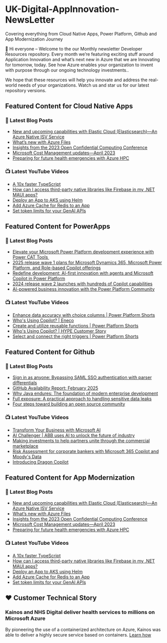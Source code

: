 # UK-Digital-AppInnovation-NewsLetter

Covering everything from Cloud Native Apps, Power Platform, Github and App Modernization Journey

👋 Hi everyone – Welcome to the our Monthly newsletter Developer Resources repository. Every month we’re featuring exciting stuff around Application Innovation and what’s next new in Azure that we are Innovating for tomorrow, today. See how Azure enables your organization to invent with purpose through our ongoing technology investments..


We hope that these resources will help you innovate and address the real-world needs of your organizations. Watch us and star us for our latest repository versions.

## Featured Content for Cloud Native Apps


### 📝 Latest Blog Posts

    
<!-- BLOGCNA:START -->
- [New and upcoming capabilities with Elastic Cloud (Elasticsearch)—An Azure Native ISV Service](https://azure.microsoft.com/blog/new-and-upcoming-capabilities-with-elastic-cloud-elasticsearch-an-azure-native-isv-service/)
- [What’s new with Azure Files](https://azure.microsoft.com/blog/what-s-new-with-azure-files/)
- [Insights from the 2023 Open Confidential Computing Conference](https://azure.microsoft.com/blog/insights-from-the-2023-open-confidential-computing-conference/)
- [Microsoft Cost Management updates—April 2023](https://azure.microsoft.com/blog/microsoft-cost-management-updates-april-2023/)
- [Preparing for future health emergencies with Azure HPC ](https://azure.microsoft.com/blog/preparing-for-future-health-emergencies-with-azure-hpc/)
<!-- BLOGCNA:END -->

### 📺 Latest YouTube Videos

 
<!-- YOUTUBECNA:START -->
- [A 10x faster TypeScript](https://www.youtube.com/watch?v=e2FgESRT_8I)
- [How can I access third-party native libraries like Firebase in my .NET MAUI apps?](https://www.youtube.com/watch?v=Fn5DldcOr28)
- [Deploy an App to AKS using Helm](https://www.youtube.com/watch?v=WJz4v0fwqZU)
- [Add Azure Cache for Redis to an App](https://www.youtube.com/watch?v=RbACdpzW1fs)
- [Set token limits for your GenAI APIs](https://www.youtube.com/watch?v=B7w9WW1gaYM)
<!-- YOUTUBECNA:END -->

##  Featured Content for PowerApps
### 📝 Latest Blog Posts
<!-- BLOGPOWER:START -->
- [Elevate your Microsoft Power Platform development experience with Power CAT Tools ](https://www.microsoft.com/en-us/power-platform/blog/2025/03/04/elevate-your-microsoft-power-platform-development-experience-with-power-cat-tools/)
- [2025 release wave 1 plans for Microsoft Dynamics 365, Microsoft Power Platform, and Role-based Copilot offerings](https://www.microsoft.com/en-us/dynamics-365/blog/business-leader/2025/01/23/2025-release-wave-1-plans-for-microsoft-dynamics-365-microsoft-power-platform-and-role-based-copilot-offerings/)
- [Redefine development: AI-first innovation with agents and Microsoft Copilot in Power Platform](https://www.microsoft.com/en-us/power-platform/blog/2024/11/19/redefine-development-ai-first-innovation-with-agents-and-microsoft-copilot-in-power-platform/)
- [2024 release wave 2 launches with hundreds of Copilot capabilities](https://www.microsoft.com/en-us/dynamics-365/blog/business-leader/2024/10/29/2024-release-wave-2-launches-with-hundreds-of-copilot-capabilities/)
- [AI-powered business innovation with the Power Platform Community](https://www.microsoft.com/en-us/power-platform/blog/2024/09/18/ai-powered-business-innovation-with-the-power-platform-community/)
<!-- BLOGPOWER:END -->
 ### 📺 Latest YouTube Videos
    
<!-- YOUTUBEPOWER:START -->
- [Enhance data accuracy with choice columns | Power Platform Shorts](https://www.youtube.com/watch?v=vuzyrwEmBew)
- [Who&#39;s Using Copilot? | Eneco](https://www.youtube.com/watch?v=ablNwQDNbiE)
- [Create and utilize reusable functions | Power Platform Shorts](https://www.youtube.com/watch?v=GJzbDR2mK1Q)
- [Who&#39;s Using Copilot? | HYPE Customer Story](https://www.youtube.com/watch?v=nD9YZjARVWk)
- [Select and connect the right triggers | Power Platform Shorts](https://www.youtube.com/watch?v=vDeVJN8AJm4)
<!-- YOUTUBEPOWER:END -->

##  Featured Content for Github
### 📝 Latest Blog Posts
<!-- BLOGGITHUB:START -->
- [Sign in as anyone: Bypassing SAML SSO authentication with parser differentials](https://github.blog/security/sign-in-as-anyone-bypassing-saml-sso-authentication-with-parser-differentials/)
- [GitHub Availability Report: February 2025](https://github.blog/news-insights/company-news/github-availability-report-february-2025/)
- [Why Java endures: The foundation of modern enterprise development](https://github.blog/developer-skills/why-java-endures-the-foundation-of-modern-enterprise-development/)
- [Full exposure: A practical approach to handling sensitive data leaks](https://github.blog/security/full-exposure-a-practical-approach-to-handling-sensitive-data-leaks/)
- [Four steps toward building an open source community](https://github.blog/open-source/maintainers/four-steps-toward-building-an-open-source-community/)
<!-- BLOGGITHUB:END -->
### 📺 Latest YouTube Videos
<!-- YOUTUBEGITHUB:START -->
- [Transform Your Business with Microsoft AI](https://www.youtube.com/watch?v=Ae5BeG3wkZg)
- [AI Challenger | ABB uses AI to unlock the future of industry](https://www.youtube.com/watch?v=1AW3bgj7NWA)
- [Making investments to help partners unite through the commercial marketplace](https://www.youtube.com/watch?v=B6GyTda9tQE)
- [Risk Assessment for corporate bankers with Microsoft 365 Copilot and Moody&#39;s Data](https://www.youtube.com/watch?v=cNY-WgcsG3Q)
- [Introducing Dragon Copilot](https://www.youtube.com/watch?v=VYNz_VUoMZQ)
<!-- YOUTUBEGITHUB:END -->
##  Featured Content for App Modernization
### 📝 Latest Blog Posts
<!-- BLOGAPPMOD:START -->
- [New and upcoming capabilities with Elastic Cloud (Elasticsearch)—An Azure Native ISV Service](https://azure.microsoft.com/blog/new-and-upcoming-capabilities-with-elastic-cloud-elasticsearch-an-azure-native-isv-service/)
- [What’s new with Azure Files](https://azure.microsoft.com/blog/what-s-new-with-azure-files/)
- [Insights from the 2023 Open Confidential Computing Conference](https://azure.microsoft.com/blog/insights-from-the-2023-open-confidential-computing-conference/)
- [Microsoft Cost Management updates—April 2023](https://azure.microsoft.com/blog/microsoft-cost-management-updates-april-2023/)
- [Preparing for future health emergencies with Azure HPC ](https://azure.microsoft.com/blog/preparing-for-future-health-emergencies-with-azure-hpc/)
<!-- BLOGAPPMOD:END -->
### 📺 Latest YouTube Videos
<!-- YOUTUBEAPPMOD:START -->
- [A 10x faster TypeScript](https://www.youtube.com/watch?v=e2FgESRT_8I)
- [How can I access third-party native libraries like Firebase in my .NET MAUI apps?](https://www.youtube.com/watch?v=Fn5DldcOr28)
- [Deploy an App to AKS using Helm](https://www.youtube.com/watch?v=WJz4v0fwqZU)
- [Add Azure Cache for Redis to an App](https://www.youtube.com/watch?v=RbACdpzW1fs)
- [Set token limits for your GenAI APIs](https://www.youtube.com/watch?v=B7w9WW1gaYM)
<!-- YOUTUBEAPPMOD:END -->


## ♥️ Customer Technical Story 

### Kainos and NHS Digital deliver health services to millions on Microsoft Azure

By pioneering the use of a containerized architecture on Azure, Kainos was able to deliver a highly secure service based on containers. [Learn how](https://customers.microsoft.com/en-us/story/1368348549535774520-kainos-and-nhs-digital-deliver-health-services-to-millions-on-microsoft-azure)

